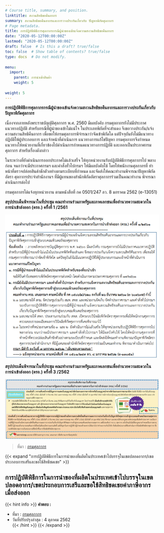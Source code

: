 ```yaml
---
# Course title, summary, and position.
linktitle: สงวนสิทธิขอคืนอากร
summary: สงวนสิทธิขอคืนอากรและการวางประกันเกี่ยวกับ ปัญหาพิกัดศุลกากร
# Page metadata.
title: การปฏิบัติพิธีการศุลกากรกรณีผู้นำของเข้าแจ้งความสงวนสิทธิขอคืนอากร
date: "2020-05-12T00:00:00Z"
lastmod: "2020-05-12T00:00:00Z"
draft: false  # Is this a draft? true/false
toc: false  # Show table of contents? true/false
type: docs  # Do not modify.

menu:
  import:
    parent: การนำเข้าสินค้า
    weight: 5

weight: 5
---
```


**การปฏิบัติพิธีการศุลกากรกรณีผู้นำของเข้าแจ้งความสงวนสิทธิขอคืนอากรและการวางประกันเกี่ยวกับ ปัญหาพิกัดศุลกากร**

เนื่องจากภายหลังพระราชบัญญัติศุลกากร พ.ศ. 2560 มีผลบังคับ กรมศุลกากรยังไม่มีประกาศแนวทางปฏิบัติ สำหรับกรณีที่ผู้นำของเข้าไม่แน่ใจ ในประเภทพิกัดที่จะสำแดง จึงขอวางประกัน/แจ้งความสงวนสิทธิคืนอากร เพื่อขอให้กรมศุลกากรพิจำรณาว่าจัดเข้าพิกัดใด แต่ปัจจุบันยังไม่มีแนวทางปฏิบัติให้ผู้ประกอบการ และเจ้าหน้าที่ดำเนินการ แนวทางการแก้ไขปัญหา กรมศุลกากรจึงกำหนดแนวทางให้หน่วยงานที่เกี่ยวข้องไปดำเนินการกำหนดแนวทางการปฏิบัติ และออกเป็นประกาศกรมศุลกากร สำหรับเรื่องดังกล่าว 

ในระหว่างที่ยังดำเนินการออกประกาศไม่แล้วเสร็จ ให้ทุกหน่วยงานรับปฏิบัติพิธีการศุลกากรไป พลางก่อน จนกว่าจะมีประกาศกรมฯ และคำสั่งทั่วไปกรมฯ ให้มีผลบังคับใช้ โดยให้พนักงานศุลกากรที่ ทำหน้าที่ตรวจปล่อยสินค้าชักตัวอย่างตามระเบียบที่กำหนด และจัดส่งให้คณะทำงานพิจารณาปัญหาพิกัดอัตรา ศุลกากรประจำสำนักงานฯ ที่มีผู้แทนของสำนักพิกัดอัตราศุลกากรร่วมเป็นคณะทำงาน พิจารณาดำเนินการต่อไป 

กรมศุลกากรได้แจ้งทุกหน่วยงาน ตามหนังสือที่ กค 0501/247 ลว. 8 มกราคม 2562 (e-13051)


**สรุปประเด็นพิจารณาในที่ประชุม คณะทำงานร่วมภาครัฐและภาคเอกชนเพื่ออำนวยความสะดวกในการนำเข้าส่งออก (ครอ.) ครั้งที่ 1 /2561**

![](https://github.com/dragon-library/library/raw/master/img/request%20duty%20refunds-01.jpg)


**สรุปประเด็นพิจารณาในที่ประชุม คณะทำงานร่วมภาครัฐและภาคเอกชนเพื่ออำนวยความสะดวกในการนำเข้าส่งออก (ครอ.) ครั้งที่ 3 /2562**

![](https://github.com/dragon-library/library/raw/master/img/request%20duty%20refunds-02.jpg)

> ที่มา : [กรมศุลกากร](http://th.customs.go.th/list_strc_download.php?ini_content=business_190117_01_01&ini_menu=menu_business_160421_04&order_by=co_priority&sort_type=0&lang=th&left_menu=menu_business_160421_04_01)



{{< expand "การปฏิบัติพิธีการในการนำของที่ผลิตในประเทศเข้าไปบรรจุในเขตปลอดอากร/เขตประกอบการเสรีและขอใช้สิทธิชดเชย" >}}

## การปฏิบัติพิธีการในการนำของที่ผลิตในประเทศเข้าไปบรรจุในเขตปลอดอากร/เขตประกอบการเสรีและขอใช้สิทธิชดเชยค่าภาษีอากรเมื่อส่งออก

{{< hint info >}}
**คำตอบ :**  



- ที่มา : [กรมศุลกากร](http://ccc.customs.go.th/cont_strc_faq.php?current_id=14232a324149505f47&left_menu=interesting_article)  
- วันที่ปรับปรุงล่าสุด : 4 ตุลาคม 2562  
 {{< /hint >}}
{{< /expand >}}
